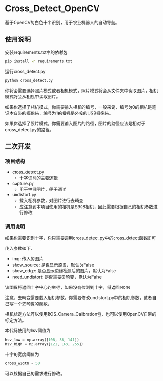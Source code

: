 # Cross_Detect_OpenCV

基于OpenCV的白色十字识别，用于农业机器人的自动导航。

## 使用说明

安装requirements.txt中的依赖包

```bash
pip install -r requirements.txt
```

运行cross_detect.py

```bash
python cross_detect.py
```

你将会需要选择照片模式或者相机模式，照片模式将会从文件夹中读取图片，相机模式将会从相机中读取图片。

如果你选择了相机模式，你需要输入相机的编号，一般来说，编号为0的相机是笔记本自带的摄像头，编号为1的相机是外接的USB摄像头。

如果你选择了照片模式，你需要输入图片的路径，图片的路径应该是相对于cross_detect.py的路径。


## 二次开发

### 项目结构

+ cross_detect.py
  + 十字识别的主要逻辑
+ capture.py
  + 用于拍摄图片，便于调试
+ undistort.py
  + 载入相机参数，对图片进行去畸变
  + 应注意到本项目使用的相机是S908相机，因此需要根据自己的相机参数进行修改

### 调用说明

如果你需要识别十字，你只需要调用cross_detect.py中的cross_detect函数即可

传入参数如下:
+ img: 传入的图片
+ show_source: 是否显示原图，默认为False
+ show_edge: 是否显示边缘检测后的图片，默认为False
+ need_undistort: 是否需要去畸变，默认为False

该函数将返回十字中心的坐标，如果没有检测到十字，将返回None

注意，去畸变需要载入相机参数，你需要修改undistort.py中的相机参数，或者自己写一个去畸变的函数。

相机标定方法可以使用ROS_Camera_Calibration包，也可以使用OpenCV自带的标定方法。

本代码使用的hsv阈值为

```python
hsv_low = np.array([108, 36, 141])
hsv_high = np.array([121, 163, 255])
```

十字的宽度阈值为

```python
cross_width = 50
```

可以根据自己的需求进行修改。





